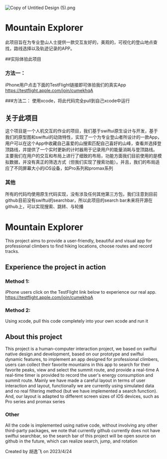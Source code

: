 ![Copy of Untitled Design (5).png](https://pic.peo.pw/a/2023/04/25/64479158740b9.png)
# Mountain Explorer
此项目旨在为专业登山人士提供一款交互友好的，美观的，可视化的登山地点查找，路线选择以及轨迹记录的APP。

##实际体验此项目
### 方法一：
iPhone用户点击下面的TestFlight链接即可体验我们的真实App
https://testflight.apple.com/join/cumekhqA

###方法二：
使用xcode，将此代码完全pull到自己xcode中运行
## 关于此项目
这个项目是一个人机交互的作业的项目，我们基于swiftui原生设计与开发，基于我们的原型图和swiftui的动效特性，实现了一个为专业登山者所设计的一款App，用户可以在这个App中收藏自己喜爱的山搜索匹配自己喜好的山峰，查看并选择登顶路线，并提供了一个实时更新的计时器用于记录用户的能量消耗与登顶路线。
主要我们在用户的交互和布局上进行了细致的布局，功能方面我们目前使用的是模拟数据，并没有真正的筛选方式（但我们实现了搜索功能）。并且，我们的布局适应了不同屏幕大小的iOS设备，如Pro系列和promax系列
### 其他
所有的代码均使用原生代码实现，没有涉及任何其他第三方包，我们注意到目前github目前没有swiftui的searchbar，所以此项目的search bar未来将开源在github上，可以实现搜索、跳转、与轮播
# Mountain Explorer

This project aims to provide a user-friendly, beautiful and visual app for professional climbers to find hiking locations, choose routes and record tracks.
## Experience the project in action
### Method 1:
iPhone users click on the TestFlight link below to experience our real app.
https://testflight.apple.com/join/cumekhqA
### Method 2:
Using xcode, pull this code completely into your own xcode and run it
## About this project
This project is a human-computer interaction project, we based on swiftui native design and development, based on our prototype and swiftui dynamic features, to implement an app designed for professional climbers, users can collect their favorite mountains in this app to search for their favorite peaks, view and select the summit route, and provide a real-time A real-time timer is provided to record the user's energy consumption and summit route.
Mainly we have made a careful layout in terms of user interaction and layout, functionally we are currently using simulated data and no real filtering method (but we have implemented a search function). And, our layout is adapted to different screen sizes of iOS devices, such as Pro series and promax series
### Other
All the code is implemented using native code, without involving any other third-party packages, we note that currently github currently does not have swiftui searchbar, so the search bar of this project will be open source on github in the future, which can realize search, jump, and rotation

Created by 胡逸飞 on 2023/4/24

